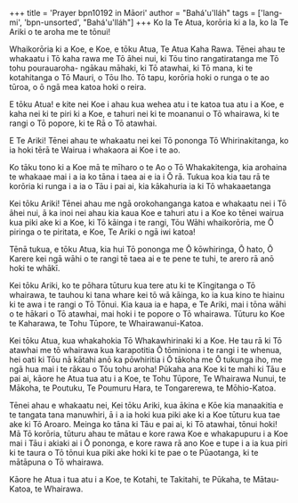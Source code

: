 +++
title = 'Prayer bpn10192 in Māori'
author = "Bahá'u'lláh"
tags = ['lang-mi', 'bpn-unsorted', "Bahá'u'lláh"]
+++
Ko Ia Te Atua, korōria ki a Ia, ko Ia Te Ariki o te aroha me te tōnui!

Whaikorōria ki a Koe, e Koe, e tōku Atua, Te Atua Kaha Rawa. Tēnei ahau te whakaatu i Tō kaha rawa me Tō āhei nui, ki Tōu tino rangatiratanga me Tō tohu pourauaroha- ngākau māhaki, ki Tō atawhai, ki Tō mana, ki te kotahitanga o Tō Mauri, o Tōu Iho. Tō tapu, korōria hoki o runga o te ao tūroa, o ō ngā mea katoa hoki o reira.

E tōku Atua! e kite nei Koe i ahau kua wehea atu i te katoa tua atu i a Koe, e kaha nei ki te piri ki a Koe, e tahuri nei ki te moananui o Tō whairawa, ki te rangi o Tō popore, ki te Rā o Tō atawhai. 

E Te Ariki! Tēnei ahau te whakaatu nei kei Tō pononga Tō Whirinakitanga, ko ia hoki tērā te Wairua i whakaora ai Koe i te ao.

Ko tāku tono ki a Koe mā te mīharo o te Ao o Tō Whakakitenga, kia arohaina te whakaae mai i a ia ko tāna i taea ai e ia i Ō rā. Tukua koa kia tau rā te korōria ki runga i a ia o Tāu i pai ai, kia kākahuria ia ki Tō whakaaetanga


Kei tōku Ariki! Tēnei ahau me ngā orokohanganga katoa e whakaatu nei i Tō āhei nui, ā ka inoi nei ahau kia kaua Koe e tahuri atu i a Koe ko tēnei wairua kua piki ake ki a Koe, ki Tō kāinga i te rangi, Tōu Wāhi whaikorōria, me Ō piringa o te piritata, e Koe, Te Ariki o ngā iwi katoa!


Tēnā tukua, e tōku Atua, kia hui Tō pononga me Ō kōwhiringa, Ō hato, Ō Karere kei ngā wāhi o te rangi tē taea ai e te pene te tuhi, te arero rā anō hoki te whākī.

Kei tōku Ariki, ko te pōhara tūturu kua tere atu ki te Kīngitanga o Tō whairawa, te tauhou ki tana whare kei tō wā kāinga, ko ia kua kino te hiainu ki te awa i te rangi o Tō Tōnui. Kia kaua ia e hapa, e Te Ariki, mai i tōna wāhi o te hākari o Tō atawhai, mai hoki i te popore o Tō whairawa. Tūturu ko Koe te Kaharawa, te Tohu Tūpore, te Whairawanui-Katoa.

Kei tōku Atua, kua whakahokia Tō Whakawhirinaki ki a Koe. He tau rā ki Tō atawhai me tō whairawa kua karapotitia Ō tōminiona i te rangi i te whenua, hei oati ki Tōu nā kātahi anō ka pōwhiritia i Ō tākoha me Ō tukunga iho, me ngā hua mai i te rākau o Tōu tohu aroha! Pūkaha ana Koe ki te mahi ki Tāu e pai ai, kāore he Atua tua atu i a Koe, te Tohu Tūpore, Te Whairawa Nunui, te Mākoha, te Poutuku, Te Poumuru Hara, te Tongarerewa, te Mōhio-Katoa. 

Tēnei ahau e whakaatu nei, Kei tōku Ariki, kua ākina e Kōe kia manaakitia e te tangata tana manuwhiri, ā i a ia hoki kua piki ake ki a Koe tūturu kua tae ake ki Tō Aroaro. Meinga ko tāna ki Tāu e pai ai, ki Tō atawhai, tōnui hoki! Mā Tō korōria, tūturu ahau te mātau e kore rawa Koe e whakapupuru i a Koe mai i Tāu i akiaki ai i Ō pononga, e kore rawa rā ano Koe e tupe i a ia kua piri ki te taura o Tō tōnui kua piki ake hoki ki te pae o te Pūaotanga, ki te mātāpuna o Tō whairawa.

Kāore he Atua i tua atu i a Koe, te Kotahi, te Takitahi, te Pūkaha, te Mātau-Katoa, te Whairawa.
